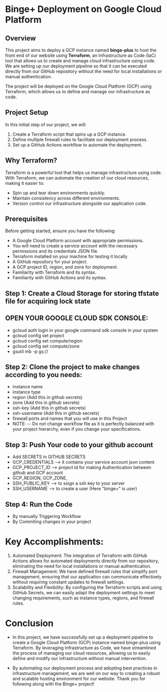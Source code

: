 # Binge+ Deployment on Google Cloud Platform

## Overview

This project aims to deploy a GCP instance named **binge-plus** to host the front end of our website using **Terraform**, an Infrastructure as Code (IaC) tool that allows us to create and manage cloud infrastructure using code. We are setting up our deployment pipeline so that it can be executed directly from our GitHub repository without the need for local installations or manual authentication.

The project will be deployed on the Google Cloud Platform (GCP) using Terraform, which allows us to define and manage our infrastructure as code.

## Project Setup

In this initial step of our project, we will:

1. Create a Terraform script that spins up a GCP instance.
2. Define multiple firewall rules to facilitate our deployment process.
3. Set up a GitHub Actions workflow to automate the deployment.

## Why Terraform?

Terraform is a powerful tool that helps us manage infrastructure using code. With Terraform, we can automate the creation of our cloud resources, making it easier to:

- Spin up and tear down environments quickly.
- Maintain consistency across different environments.
- Version control our infrastructure alongside our application code.

## Prerequisites

Before getting started, ensure you have the following:

- A Google Cloud Platform account with appropriate permissions.
- You will need to create a service account with the necessary permissions and its credentials JSON file.
- Terraform installed on your machine for testing it locally
- A GitHub repository for your project.
- A GCP project ID, region, and zone for deployment.
- Familiarity with Terraform and its syntax.
- Familiarity with GitHub Actions and its syntax.

## Step 1: Create a Cloud Storage for storing tfstate file for acquiring lock state

## OPEN YOUR GOOGLE CLOUD SDK CONSOLE:
- gcloud auth login in your google command sdk console in your system
- gcloud config set project <your-project-id>
- gcloud config set compute/region <your-region>
- gcloud config set compute/zone <your-zone>
- gsutil mb -p <your-project-id> gs://<Your-Bucket-Name>

## Step 2: Clone the project to make changes according to you needs:

- instance name
- instance type
- region (Add this in github secrets)
- zone (Add this in github secrets)
- ssh-key   (Add this in github secrets)
- ssh-username (Add this in github secrets)
- firewall ports and names that you will use in this Project
- NOTE: -- Do not change workflow file as it is perfectly balanced with your project hierarchy, even if you change your  specifications.

## Step 3: Push Your code to your github account

- Add SECRETS in GITHUB SECRETS
- GCP_CREDENTIALS --> it contains your service account json content
- GCP_PROJECT_ID --> project id for making Authentication between github and GCP account
- GCP_REGION, GCP_ZONE, 
- SSH_PUBLIC_KEY --> to ssign a ssh key to your server
- SSH_USERNAME --> to create a user (Here "binge+" is user)

## Step 4: Run the Code
- By manually Triggering Workflow
- By Commiting changes in your project

# Key Accomplishments:
1. Automated Deployment: The integration of Terraform with GitHub Actions allows for automated deployments directly from our repository, eliminating the need for local installations or manual authentication.
2. Firewall Management: We have defined firewall rules that simplify port management, ensuring that our application can communicate effectively without requiring constant updates to firewall settings.
3. Scalability and Flexibility: By configuring the Terraform scripts and using GitHub Secrets, we can easily adapt the deployment settings to meet changing requirements, such as instance types, regions, and firewall rules.

# Conclusion
- In this project, we have successfully set up a deployment pipeline to create a Google Cloud Platform (GCP) instance named binge-plus using Terraform. By leveraging Infrastructure as Code, we have streamlined the process of managing our cloud resources, allowing us to easily define and modify our infrastructure without manual intervention.

- By automating our deployment process and adopting best practices in infrastructure management, we are well on our way to creating a robust and scalable hosting environment for our website. Thank you for following along with the Binge+ project!
